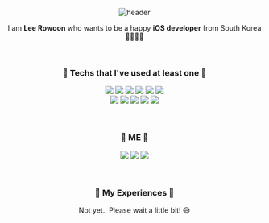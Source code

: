 <div align="center">
  
  ![header](https://capsule-render.vercel.app/api?type=Waving&color=auto&height=300&section=header&text=🤍%20Hi%20🤍&desc=I'm%20Rowoon&descAlignY=67&descAlign=50&fontSize=90)
  
  I am **Lee Rowoon** who wants to be a happy **iOS developer** from South Korea 👩🏻‍💻💗 
  
  <br> 
  
  ### 🌱 Techs that I've used at least one 🌱

<img src="https://img.shields.io/badge/Swift-F05138?style=flat-square&logo=Swift&logoColor=white"/></a>  <img src="https://img.shields.io/badge/C-A8B9CC?style=flat-square&logo=C&logoColor=white"/></a>  <img src="https://img.shields.io/badge/HTML5-E34F26?style=flat-square&logo=HTML5&logoColor=white"/></a>  <img src="https://img.shields.io/badge/CSS3-1572B6?style=flat-square&logo=CSS3&logoColor=white"/></a>  <img src="https://img.shields.io/badge/JavaScript-F7DF1E?style=flat-square&logo=JavaScript&logoColor=white"/></a>  <img src="https://img.shields.io/badge/Python-3776AB?style=flat-square&logo=Python&logoColor=white"/></a>
<br> <img src="https://img.shields.io/badge/iOS-000000?style=flat-square&logo=iOS&logoColor=white"/></a>  <img src="https://img.shields.io/badge/Xcode-147EFB?style=flat-square&logo=Xcode&logoColor=white"/></a>  <img src="https://img.shields.io/badge/Firebase-FFCA28?style=flat-square&logo=Firebase&logoColor=black"/></a>  <img src="https://img.shields.io/badge/Postman-FF6C37?style=flat-square&logo=Postman&logoColor=white"/></a> <img src="https://img.shields.io/badge/GitHub-181717?style=flat-square&logo=GitHub&logoColor=white"/></a>

<br>

### 🐥 ME 🐥

<a href="https://mail.google.com/mail/u/0/?fs=1&tf=cm&source=mailto&to=lru040409@gmail.com"><img src="https://img.shields.io/badge/Gmail-EA4335?style=flat-square&logo=Gmail&logoColor=white"/></a>  <a href="https://lyrical-witness-ae6.notion.site/cab95539323f4c93999afc65ebb295e8"><img src="https://img.shields.io/badge/Portfolio-000000?style=flat-square&logo=Notion&logoColor=white"/></a>  <a href="https://prongsdiary.tistory.com/"><img src="https://img.shields.io/badge/TechBlog-EA4AAA?style=flat-square&logo=GitHubSponsors&logoColor=white"/></a>

<br>

### 💎 My Experiences 💎
Not yet.. Please wait a little bit! 😅
  
  
  
</div>
